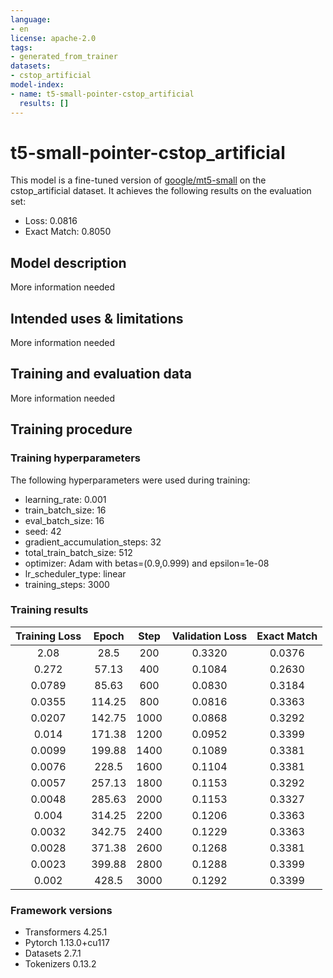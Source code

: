 ```yaml
---
language:
- en
license: apache-2.0
tags:
- generated_from_trainer
datasets:
- cstop_artificial
model-index:
- name: t5-small-pointer-cstop_artificial
  results: []
---
```


<!-- This model card has been generated automatically according to the information the Trainer had access to. You
should probably proofread and complete it, then remove this comment. -->

# t5-small-pointer-cstop_artificial

This model is a fine-tuned version of [google/mt5-small](https://huggingface.co/google/mt5-small) on the cstop_artificial dataset.
It achieves the following results on the evaluation set:
- Loss: 0.0816
- Exact Match: 0.8050

## Model description

More information needed

## Intended uses & limitations

More information needed

## Training and evaluation data

More information needed

## Training procedure

### Training hyperparameters

The following hyperparameters were used during training:
- learning_rate: 0.001
- train_batch_size: 16
- eval_batch_size: 16
- seed: 42
- gradient_accumulation_steps: 32
- total_train_batch_size: 512
- optimizer: Adam with betas=(0.9,0.999) and epsilon=1e-08
- lr_scheduler_type: linear
- training_steps: 3000

### Training results

| Training Loss | Epoch  | Step | Validation Loss | Exact Match |
|:-------------:|:------:|:----:|:---------------:|:-----------:|
| 2.08          | 28.5   | 200  | 0.3320          | 0.0376      |
| 0.272         | 57.13  | 400  | 0.1084          | 0.2630      |
| 0.0789        | 85.63  | 600  | 0.0830          | 0.3184      |
| 0.0355        | 114.25 | 800  | 0.0816          | 0.3363      |
| 0.0207        | 142.75 | 1000 | 0.0868          | 0.3292      |
| 0.014         | 171.38 | 1200 | 0.0952          | 0.3399      |
| 0.0099        | 199.88 | 1400 | 0.1089          | 0.3381      |
| 0.0076        | 228.5  | 1600 | 0.1104          | 0.3381      |
| 0.0057        | 257.13 | 1800 | 0.1153          | 0.3292      |
| 0.0048        | 285.63 | 2000 | 0.1153          | 0.3327      |
| 0.004         | 314.25 | 2200 | 0.1206          | 0.3363      |
| 0.0032        | 342.75 | 2400 | 0.1229          | 0.3363      |
| 0.0028        | 371.38 | 2600 | 0.1268          | 0.3381      |
| 0.0023        | 399.88 | 2800 | 0.1288          | 0.3399      |
| 0.002         | 428.5  | 3000 | 0.1292          | 0.3399      |


### Framework versions

- Transformers 4.25.1
- Pytorch 1.13.0+cu117
- Datasets 2.7.1
- Tokenizers 0.13.2
